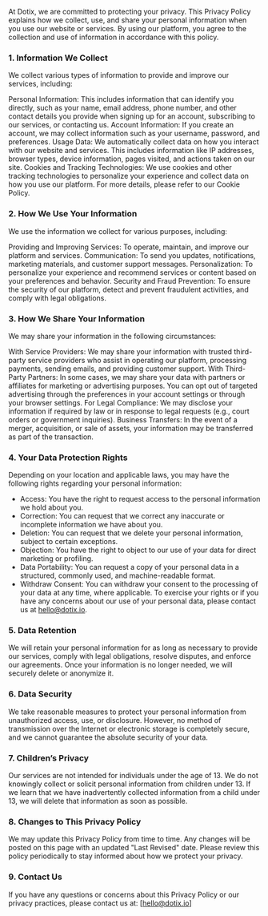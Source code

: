 At Dotix, we are committed to protecting your privacy. This Privacy Policy explains how we collect, use, and share your personal information when you use our website or services. By using our platform, you agree to the collection and use of information in accordance with this policy.

### 1. Information We Collect

We collect various types of information to provide and improve our services, including:

Personal Information: This includes information that can identify you directly, such as your name, email address, phone number, and other contact details you provide when signing up for an account, subscribing to our services, or contacting us.
Account Information: If you create an account, we may collect information such as your username, password, and preferences.
Usage Data: We automatically collect data on how you interact with our website and services. This includes information like IP addresses, browser types, device information, pages visited, and actions taken on our site.
Cookies and Tracking Technologies: We use cookies and other tracking technologies to personalize your experience and collect data on how you use our platform. For more details, please refer to our Cookie Policy.

### 2. How We Use Your Information

We use the information we collect for various purposes, including:

Providing and Improving Services: To operate, maintain, and improve our platform and services.
Communication: To send you updates, notifications, marketing materials, and customer support messages.
Personalization: To personalize your experience and recommend services or content based on your preferences and behavior.
Security and Fraud Prevention: To ensure the security of our platform, detect and prevent fraudulent activities, and comply with legal obligations.

### 3. How We Share Your Information

We may share your information in the following circumstances:

With Service Providers: We may share your information with trusted third-party service providers who assist in operating our platform, processing payments, sending emails, and providing customer support.
With Third-Party Partners: In some cases, we may share your data with partners or affiliates for marketing or advertising purposes. You can opt out of targeted advertising through the preferences in your account settings or through your browser settings.
For Legal Compliance: We may disclose your information if required by law or in response to legal requests (e.g., court orders or government inquiries).
Business Transfers: In the event of a merger, acquisition, or sale of assets, your information may be transferred as part of the transaction.

### 4. Your Data Protection Rights

Depending on your location and applicable laws, you may have the following rights regarding your personal information:

- Access: You have the right to request access to the personal information we hold about you.
- Correction: You can request that we correct any inaccurate or incomplete information we have about you.
- Deletion: You can request that we delete your personal information, subject to certain exceptions.
- Objection: You have the right to object to our use of your data for direct marketing or profiling.
- Data Portability: You can request a copy of your personal data in a structured, commonly used, and machine-readable format.
- Withdraw Consent: You can withdraw your consent to the processing of your data at any time, where applicable.
  To exercise your rights or if you have any concerns about our use of your personal data, please contact us at hello@dotix.io.

### 5. Data Retention

We will retain your personal information for as long as necessary to provide our services, comply with legal obligations, resolve disputes, and enforce our agreements. Once your information is no longer needed, we will securely delete or anonymize it.

### 6. Data Security

We take reasonable measures to protect your personal information from unauthorized access, use, or disclosure. However, no method of transmission over the Internet or electronic storage is completely secure, and we cannot guarantee the absolute security of your data.

### 7. Children’s Privacy

Our services are not intended for individuals under the age of 13. We do not knowingly collect or solicit personal information from children under 13. If we learn that we have inadvertently collected information from a child under 13, we will delete that information as soon as possible.

### 8. Changes to This Privacy Policy

We may update this Privacy Policy from time to time. Any changes will be posted on this page with an updated "Last Revised" date. Please review this policy periodically to stay informed about how we protect your privacy.

### 9. Contact Us

If you have any questions or concerns about this Privacy Policy or our privacy practices, please contact us at: [hello@dotix.io]
